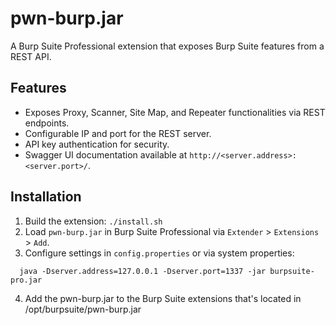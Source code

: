 # pwn-burp.jar

A Burp Suite Professional extension that exposes Burp Suite features from a REST API.

## Features
- Exposes Proxy, Scanner, Site Map, and Repeater functionalities via REST endpoints.
- Configurable IP and port for the REST server.
- API key authentication for security.
- Swagger UI documentation available at `http://<server.address>:<server.port>/`.

## Installation
1. Build the extension: `./install.sh`
2. Load `pwn-burp.jar` in Burp Suite Professional via `Extender` > `Extensions` > `Add`.
3. Configure settings in `config.properties` or via system properties:
```
  java -Dserver.address=127.0.0.1 -Dserver.port=1337 -jar burpsuite-pro.jar
```
4. Add the pwn-burp.jar to the Burp Suite extensions that's located in /opt/burpsuite/pwn-burp.jar
